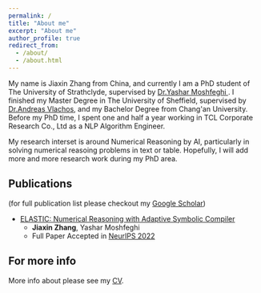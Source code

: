 ```yaml
---
permalink: /
title: "About me"
excerpt: "About me"
author_profile: true
redirect_from: 
  - /about/
  - /about.html
---
```


My name is Jiaxin Zhang from China, and currently I am a PhD student of The University of Strathclyde, supervised by [Dr.Yashar Moshfeghi ](https://scholar.google.com/citations?user=BaFcnWIAAAAJ&hl=en&oi=ao). I finished my Master Degree in The University of Sheffield, supervised by [Dr.Andreas Vlachos](https://andreasvlachos.github.io//), and my Bachelor Degree from Chang'an University. Before my PhD time, I spent one and half a year working in TCL Corporate Research Co., Ltd as a NLP Algorithm Engineer. 

My research interset is around Numerical Reasoning by AI, particularly in solving numerical reasoing problems in text or table. Hopefully, I will add more and more research work during my PhD area.

Publications
------
(for full publication list please checkout my [Google Scholar](https://scholar.google.com/citations?user=zQ4pLNEAAAAJ&hl=en))
* [ELASTIC: Numerical Reasoning with Adaptive Symbolic Compiler](https://openreview.net/forum?id=gd7ZI0X7Q-h&referrer=%5BAuthor%20Console%5D(%2Fgroup%3Fid%3DNeurIPS.cc%2F2022%2FConference%2FAuthors%23your-submissions)) 
    - **Jiaxin Zhang**, Yashar Moshfeghi  
    - Full Paper Accepted in [NeurIPS 2022](https://neurips.cc)  

For more info
------
More info about please see my [CV](../JiaxinZhang_CV.pdf).

